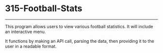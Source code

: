 # 315-Football-Stats
--------------------

This program allows users to view various football statistics. It will include an interactive menu.

It functions by making an API call, parsing the data, then providing it to the user in a readable format.
